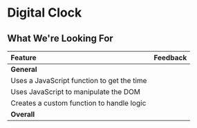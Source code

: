 # Digital Clock
## What We're Looking For

Feature | Feedback
:------------- | :-------------
**General** | 
Uses a JavaScript function to get the time | 
Uses JavaScript to manipulate the DOM | 
Creates a custom function to handle logic | 
**Overall** | 
